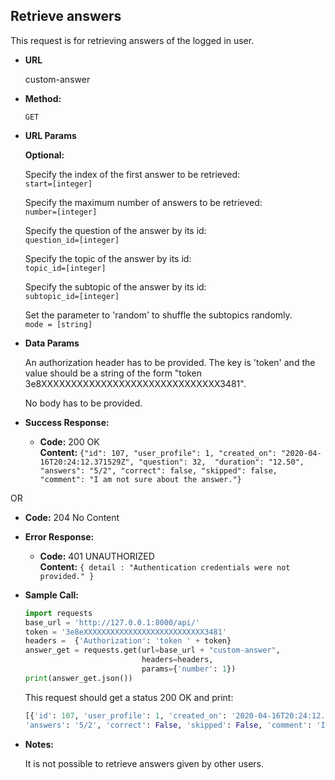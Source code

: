 **Retrieve answers**
----
  This request is for retrieving answers of the logged in user.
  
* **URL**

  custom-answer

* **Method:**

  `GET` 
  
*  **URL Params**

   **Optional:** <br>
            
   Specify the index of the first answer to be retrieved: <br>
   `start=[integer]`
              
   Specify the maximum number of answers to be retrieved:  <br>
   `number=[integer]`
   
   Specify the question of the answer by its id: <br>
   `question_id=[integer]`
              
   Specify the topic of the answer by its id: <br>
   `topic_id=[integer]`
              
   Specify the subtopic of the answer by its id: <br>
   `subtopic_id=[integer]`
   
   Set the parameter to 'random' to shuffle the subtopics randomly. <br> 
   `mode = [string]`
  
  
* **Data Params**

    An authorization header has to be provided. The key is 'token' 
    and the value should be a string of the form "token 3e8XXXXXXXXXXXXXXXXXXXXXXXXXXXXXX3481". 
    
    No body has to be provided. 
    
* **Success Response:**

  * **Code:** 200 OK <br />
    **Content:** `{"id": 107, "user_profile": 1, "created_on": "2020-04-16T20:24:12.371529Z", "question": 32, 
    "duration": "12.50", "answers": "5/2", "correct": false, "skipped": false, 
    "comment": "I am not sure about the answer."}`
    
 OR
 
  *  **Code:** 204 No Content <br />
 
* **Error Response:**

  * **Code:** 401 UNAUTHORIZED <br />
    **Content:** `{ detail : "Authentication credentials were not provided." }`

* **Sample Call:**

    ```python
    import requests
    base_url = 'http://127.0.0.1:8000/api/'
    token = '3e8eXXXXXXXXXXXXXXXXXXXXXXXXXXX3481'
    headers =  {'Authorization': 'token ' + token}
    answer_get = requests.get(url=base_url + "custom-answer", 
                              headers=headers,
                              params={'number': 1})
    print(answer_get.json())
     ``` 
     
     This request should get a status 200 OK and print:
     ```python
     [{'id': 107, 'user_profile': 1, 'created_on': '2020-04-16T20:24:12.371529Z', 'question': 32, 'duration': '12.50', 
     'answers': '5/2', 'correct': False, 'skipped': False, 'comment': 'I am not sure about the answer.'}]
     ```
    
* **Notes:**

    It is not possible to retrieve answers given by other users.  
